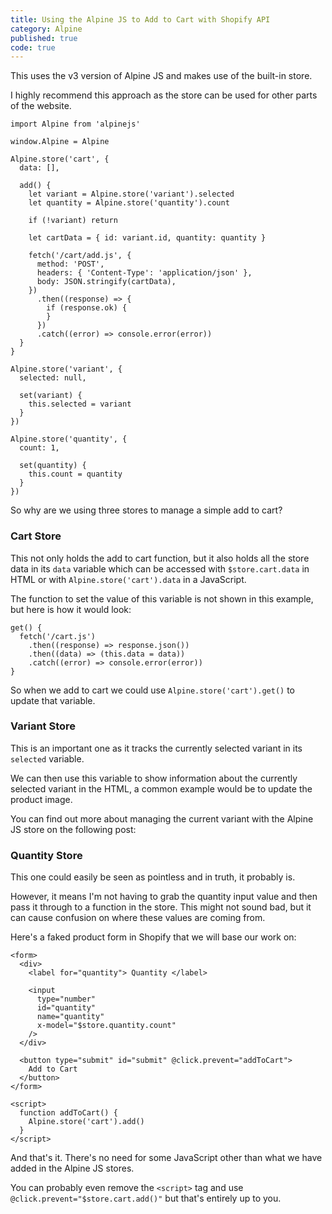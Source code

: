 ```yaml
---
title: Using the Alpine JS to Add to Cart with Shopify API
category: Alpine
published: true
code: true
---
```


This uses the v3 version of Alpine JS and makes use of the built-in store.

I highly recommend this approach as the store can be used for other parts of the website.

```js[Setup Alpine JS and create stores to manage cart, variant, and quantity]
import Alpine from 'alpinejs'

window.Alpine = Alpine

Alpine.store('cart', {
  data: [],

  add() {
    let variant = Alpine.store('variant').selected
    let quantity = Alpine.store('quantity').count

    if (!variant) return

    let cartData = { id: variant.id, quantity: quantity }

    fetch('/cart/add.js', {
      method: 'POST',
      headers: { 'Content-Type': 'application/json' },
      body: JSON.stringify(cartData),
    })
      .then((response) => {
        if (response.ok) {
        }
      })
      .catch((error) => console.error(error))
  }
}

Alpine.store('variant', {
  selected: null,

  set(variant) {
    this.selected = variant
  }
})

Alpine.store('quantity', {
  count: 1,

  set(quantity) {
    this.count = quantity
  }
})
```

So why are we using three stores to manage a simple add to cart?

### Cart Store

This not only holds the add to cart function, but it also holds all the store data in its `data` variable which can be accessed with `$store.cart.data` in HTML or with `Alpine.store('cart').data` in a JavaScript.

The function to set the value of this variable is not shown in this example, but here is how it would look:

```js[Get the current cart data and saves it to a variable]
get() {
  fetch('/cart.js')
    .then((response) => response.json())
    .then((data) => (this.data = data))
    .catch((error) => console.error(error))
}
```

So when we add to cart we could use `Alpine.store('cart').get()` to update that variable.

### Variant Store

This is an important one as it tracks the currently selected variant in its `selected` variable.

We can then use this variable to show information about the currently selected variant in the HTML, a common example would be to update the product image.

You can find out more about managing the current variant with the Alpine JS store on the following post:

<!-- [Managing the Current Variant with Alpine JS Store]() -->

### Quantity Store

This one could easily be seen as pointless and in truth, it probably is.

However, it means I'm not having to grab the quantity input value and then pass it through to a function in the store. This might not sound bad, but it can cause confusion on where these values are coming from.

Here's a faked product form in Shopify that we will base our work on:

```html[Product form with Alpine JS functions and data passed to and from the stores]
<form>
  <div>
    <label for="quantity"> Quantity </label>

    <input
      type="number"
      id="quantity"
      name="quantity"
      x-model="$store.quantity.count"
    />
  </div>

  <button type="submit" id="submit" @click.prevent="addToCart">
    Add to Cart
  </button>
</form>

<script>
  function addToCart() {
    Alpine.store('cart').add()
  }
</script>
```

And that's it. There's no need for some JavaScript other than what we have added in the Alpine JS stores.

You can probably even remove the `<script>` tag and use `@click.prevent="$store.cart.add()"` but that's entirely up to you.
